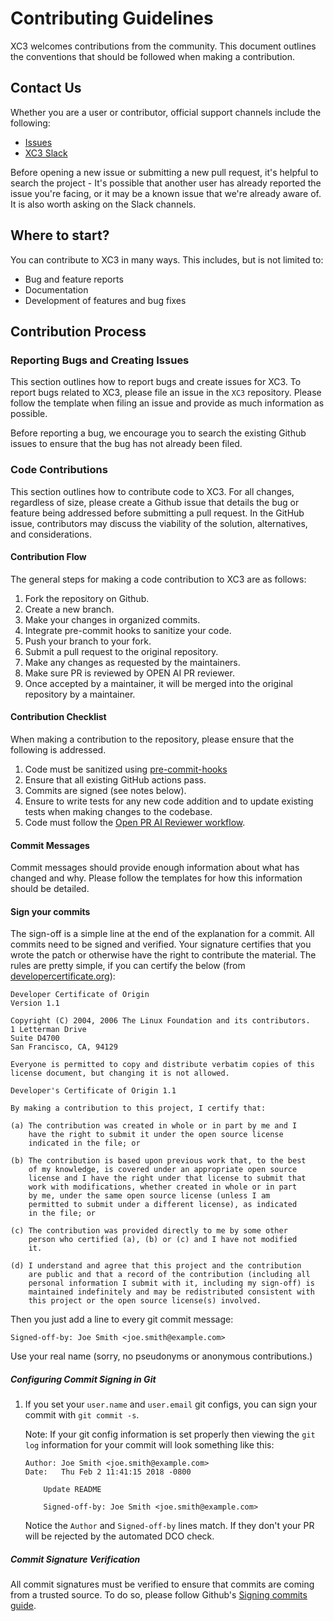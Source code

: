# Contributing Guidelines

XC3 welcomes contributions from the community. This document outlines the conventions that should be followed when making a contribution.

## Contact Us

Whether you are a user or contributor, official support channels include the following:

- [Issues](https://github.com/X-CBG/X-CCC/issues)
- [XC3 Slack](https://app.slack.com/client/T051FMAMBPU/C051CPC6DHT)

Before opening a new issue or submitting a new pull request, it's helpful to search the project -
It's possible that another user has already reported the issue you're facing, or it may be a known issue
that we're already aware of. 
It is also worth asking on the Slack channels.

## Where to start?

You can contribute to XC3 in many ways. This includes, but is not limited to:

- Bug and feature reports
- Documentation
- Development of features and bug fixes

## Contribution Process

### Reporting Bugs and Creating Issues

This section outlines how to report bugs and create issues for XC3. To report bugs related to XC3, please file an issue in the `XC3` repository. Please follow the template when filing an issue and provide as much information as possible.

Before reporting a bug, we encourage you to search the existing Github issues to ensure that the bug has not already been filed.

### Code Contributions

This section outlines how to contribute code to XC3. For all changes, regardless of size, please create a Github issue that details the bug or feature being addressed before submitting a pull request. In the GitHub issue, contributors may discuss the viability of the solution, alternatives, and considerations.

#### Contribution Flow

The general steps for making a code contribution to XC3 are as follows:
1. Fork the repository on Github.
2. Create a new branch.
3. Make your changes in organized commits.
4. Integrate pre-commit hooks to sanitize your code.
5. Push your branch to your fork.
6. Submit a pull request to the original repository.
7. Make any changes as requested by the maintainers.
8. Make sure PR is reviewed by OPEN AI PR reviewer.
9. Once accepted by a maintainer, it will be merged into the original repository by a maintainer.

#### Contribution Checklist

When making a contribution to the repository, please ensure that the following is addressed.

1. Code must be sanitized using [pre-commit-hooks](https://github.com/X-CBG/X-CCC/blob/main/pre-commit-config/.pre-commit-config.yaml)
2. Ensure that all existing GitHub actions pass.
3. Commits are signed (see notes below).
4. Ensure to write tests for any new code addition and to update existing tests when making changes to the codebase.
5. Code must follow the [Open PR AI Reviewer workflow](https://github.com/X-CBG/X-CCC/blob/main/.github/workflows/openai-pr-reviewer.yml).

#### Commit Messages

Commit messages should provide enough information about what has changed and why. Please follow the templates for how this information should be detailed.

#### Sign your commits

The sign-off is a simple line at the end of the explanation for a commit. All commits need to be
signed and verified. Your signature certifies that you wrote the patch or otherwise have the right to contribute
the material. The rules are pretty simple, if you can certify the below (from
[developercertificate.org](https://developercertificate.org/)):

```
Developer Certificate of Origin
Version 1.1

Copyright (C) 2004, 2006 The Linux Foundation and its contributors.
1 Letterman Drive
Suite D4700
San Francisco, CA, 94129

Everyone is permitted to copy and distribute verbatim copies of this
license document, but changing it is not allowed.

Developer's Certificate of Origin 1.1

By making a contribution to this project, I certify that:

(a) The contribution was created in whole or in part by me and I
    have the right to submit it under the open source license
    indicated in the file; or

(b) The contribution is based upon previous work that, to the best
    of my knowledge, is covered under an appropriate open source
    license and I have the right under that license to submit that
    work with modifications, whether created in whole or in part
    by me, under the same open source license (unless I am
    permitted to submit under a different license), as indicated
    in the file; or

(c) The contribution was provided directly to me by some other
    person who certified (a), (b) or (c) and I have not modified
    it.

(d) I understand and agree that this project and the contribution
    are public and that a record of the contribution (including all
    personal information I submit with it, including my sign-off) is
    maintained indefinitely and may be redistributed consistent with
    this project or the open source license(s) involved.
```

Then you just add a line to every git commit message:

    Signed-off-by: Joe Smith <joe.smith@example.com>

Use your real name (sorry, no pseudonyms or anonymous contributions.)

##### Configuring Commit Signing in Git

1. If you set your `user.name` and `user.email` git configs, you can sign your commit with `git commit -s`.

    Note: If your git config information is set properly then viewing the `git log` information for your commit will look something like this:

    ```
    Author: Joe Smith <joe.smith@example.com>
    Date:   Thu Feb 2 11:41:15 2018 -0800

        Update README

        Signed-off-by: Joe Smith <joe.smith@example.com>
    ```

    Notice the `Author` and `Signed-off-by` lines match. If they don't your PR will be rejected by the automated DCO check.

##### Commit Signature Verification

All commit signatures must be verified to ensure that commits are coming from a trusted source. To do so, please follow Github's [Signing commits guide](https://docs.github.com/en/authentication/managing-commit-signature-verification/signing-commits).
